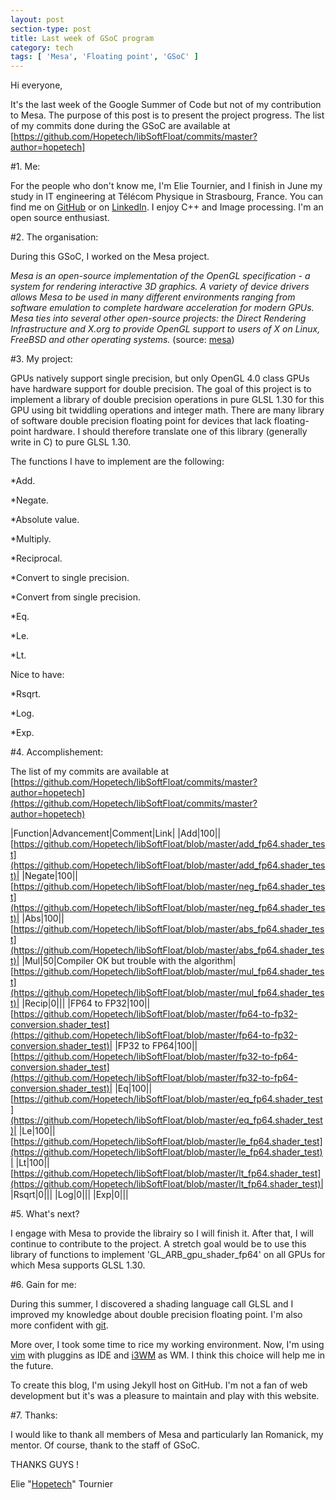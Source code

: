 ```yaml
---
layout: post
section-type: post
title: Last week of GSoC program 
category: tech
tags: [ 'Mesa', 'Floating point', 'GSoC' ]
---
```

Hi everyone,

It's the last week of the Google Summer of Code but not of my contribution to Mesa.
The purpose of this post is to present the project progress.
The list of my commits done during the GSoC are available at [https://github.com/Hopetech/libSoftFloat/commits/master?author=hopetech]

#1. Me:

For the people who don't know me, I'm Elie Tournier, and I finish in June my study in IT engineering at Télécom Physique in Strasbourg, France.
You can find me on [GitHub](https://github.com/Hopetech/) or on [LinkedIn](https://www.linkedin.com/in/elietournier).
I enjoy C++ and Image processing. I'm an open source enthusiast.


#2. The organisation:

During this GSoC, I worked on the Mesa project.

_Mesa is an open-source implementation of the OpenGL specification - a system for rendering interactive 3D graphics.
A variety of device drivers allows Mesa to be used in many different environments ranging from software emulation to complete hardware acceleration for modern GPUs.
Mesa ties into several other open-source projects: the Direct Rendering Infrastructure and X.org to provide OpenGL support to users of X on Linux, FreeBSD and other operating systems._
(source: [mesa](http://www.mesa3d.org/intro.html))


#3. My project:

GPUs natively support single precision, but only OpenGL 4.0 class GPUs have hardware support for double precision. The goal of this project is to implement a library of double precision operations in pure GLSL 1.30 for this GPU using bit twiddling operations and integer math. There are many library of software double precision floating point for devices that lack floating-point hardware. I should therefore translate one of this library (generally write in C) to pure GLSL 1.30.

The functions I have to implement are the following:

*Add.

*Negate.

*Absolute value.

*Multiply.

*Reciprocal.

*Convert to single precision.

*Convert from single precision.

*Eq.

*Le.

*Lt.

Nice to have:

*Rsqrt.

*Log.

*Exp.


#4. Accomplishement:

The list of my commits are available at [https://github.com/Hopetech/libSoftFloat/commits/master?author=hopetech](https://github.com/Hopetech/libSoftFloat/commits/master?author=hopetech)

|Function|Advancement|Comment|Link|
|Add|100||[https://github.com/Hopetech/libSoftFloat/blob/master/add_fp64.shader_test](https://github.com/Hopetech/libSoftFloat/blob/master/add_fp64.shader_test)|
|Negate|100||[https://github.com/Hopetech/libSoftFloat/blob/master/neg_fp64.shader_test](https://github.com/Hopetech/libSoftFloat/blob/master/neg_fp64.shader_test)|
|Abs|100||[https://github.com/Hopetech/libSoftFloat/blob/master/abs_fp64.shader_test](https://github.com/Hopetech/libSoftFloat/blob/master/abs_fp64.shader_test)|
|Mul|50|Compiler OK but trouble with the algorithm|[https://github.com/Hopetech/libSoftFloat/blob/master/mul_fp64.shader_test](https://github.com/Hopetech/libSoftFloat/blob/master/mul_fp64.shader_test)|
|Recip|0|||
|FP64 to FP32|100||[https://github.com/Hopetech/libSoftFloat/blob/master/fp64-to-fp32-conversion.shader_test](https://github.com/Hopetech/libSoftFloat/blob/master/fp64-to-fp32-conversion.shader_test)|
|FP32 to FP64|100||[https://github.com/Hopetech/libSoftFloat/blob/master/fp32-to-fp64-conversion.shader_test](https://github.com/Hopetech/libSoftFloat/blob/master/fp32-to-fp64-conversion.shader_test)|
|Eq|100||[https://github.com/Hopetech/libSoftFloat/blob/master/eq_fp64.shader_test](https://github.com/Hopetech/libSoftFloat/blob/master/eq_fp64.shader_test)|
|Le|100||[https://github.com/Hopetech/libSoftFloat/blob/master/le_fp64.shader_test](https://github.com/Hopetech/libSoftFloat/blob/master/le_fp64.shader_test)|
|Lt|100||[https://github.com/Hopetech/libSoftFloat/blob/master/lt_fp64.shader_test](https://github.com/Hopetech/libSoftFloat/blob/master/lt_fp64.shader_test)|
|Rsqrt|0|||
|Log|0|||
|Exp|0|||


#5. What's next?

I engage with Mesa to provide the librairy so I will finish it.
After that, I will continue to contribute to the project.
A stretch goal would be to use this library of functions to implement 'GL_ARB_gpu_shader_fp64' on all GPUs for which Mesa supports GLSL 1.30.


#6. Gain for me:

During this summer, I discovered a shading language call GLSL and I improved my knowledge about double precision floating point. I'm also more confident with [git](https://git-scm.com/).

More over, I took some time to rice my working environment. Now, I'm using [vim](http://www.vim.org/) with pluggins as IDE and [i3WM](https://i3wm.org/) as WM.
I think this choice will help me in the future.

To create this blog, I'm using Jekyll host on GitHub. I'm not a fan of web development but it's was a pleasure to maintain and play with this website.


#7. Thanks:

I would like to thank all members of Mesa and particularly Ian Romanick, my mentor.
Of course, thank to the staff of GSoC.

THANKS GUYS !

Elie "[Hopetech](https://github.com/Hopetech)" Tournier
